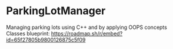 # ParkingLotManager
 Managing parking lots using C++ and by applying OOPS concepts <br />
 Classes blueprint: https://roadmap.sh/r/embed?id=65f27805b9800126875c5f09